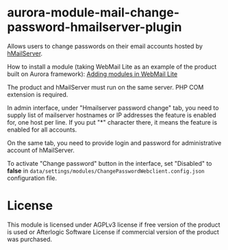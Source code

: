 # aurora-module-mail-change-password-hmailserver-plugin

Allows users to change passwords on their email accounts hosted by [hMailServer](https://www.hmailserver.com/).

How to install a module (taking WebMail Lite as an example of the product built on Aurora framework): [Adding modules in WebMail Lite](https://afterlogic.com/docs/webmail-lite-8/installation/adding-modules)

The product and hMailServer must run on the same server. PHP COM extension is required.

In admin interface, under "Hmailserver password change" tab, you need to supply list of mailserver hostnames or IP addresses the feature is enabled for, one host per line. If you put "*" character there, it means the feature is enabled for all accounts.

On the same tab, you need to provide login and password for administrative account of hMailServer.

To activate "Change password" button in the interface, set "Disabled" to **false** in `data/settings/modules/ChangePasswordWebclient.config.json` configuration file. 

# License
This module is licensed under AGPLv3 license if free version of the product is used or Afterlogic Software License if commercial version of the product was purchased.
